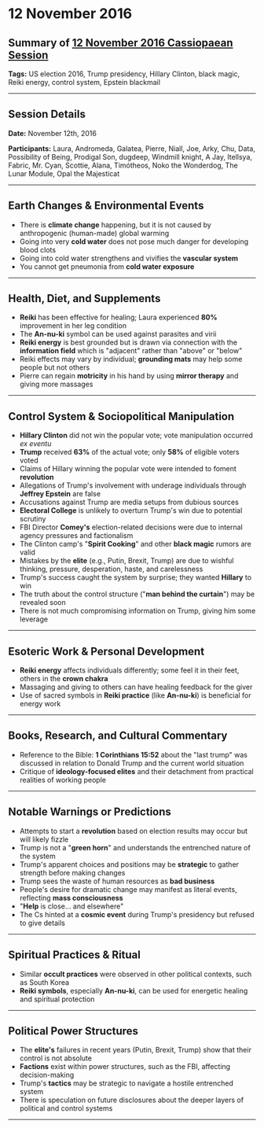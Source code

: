# 12 November 2016

## Summary of [12 November 2016 Cassiopaean Session](https://cassiopaea.org/forum/threads/session-12-november-2016.43069/#post-685301)

**Tags:** US election 2016, Trump presidency, Hillary Clinton, black magic, Reiki energy, control system, Epstein blackmail

---

## Session Details

**Date:** November 12th, 2016

**Participants:** Laura, Andromeda, Galatea, Pierre, Niall, Joe, Arky, Chu, Data, Possibility of Being, Prodigal Son, dugdeep, Windmill knight, A Jay, Itellsya, Fabric, Mr. Cyan, Scottie, Alana, Timótheos, Noko the Wonderdog, The Lunar Module, Opal the Majesticat

---

## Earth Changes & Environmental Events

- There is **climate change** happening, but it is not caused by anthropogenic (human-made) global warming
- Going into very **cold water** does not pose much danger for developing blood clots
- Going into cold water strengthens and vivifies the **vascular system**
- You cannot get pneumonia from **cold water exposure**

---

## Health, Diet, and Supplements

- **Reiki** has been effective for healing; Laura experienced **80%** improvement in her leg condition
- The **An-nu-ki** symbol can be used against parasites and virii
- **Reiki energy** is best grounded but is drawn via connection with the **information field** which is "adjacent" rather than "above" or "below"
- Reiki effects may vary by individual; **grounding mats** may help some people but not others
- Pierre can regain **motricity** in his hand by using **mirror therapy** and giving more massages

---

## Control System & Sociopolitical Manipulation

- **Hillary Clinton** did not win the popular vote; vote manipulation occurred *ex eventu*
- **Trump** received **63%** of the actual vote; only **58%** of eligible voters voted
- Claims of Hillary winning the popular vote were intended to foment **revolution**
- Allegations of Trump's involvement with underage individuals through **Jeffrey Epstein** are false
- Accusations against Trump are media setups from dubious sources
- **Electoral College** is unlikely to overturn Trump's win due to potential scrutiny
- FBI Director **Comey's** election-related decisions were due to internal agency pressures and factionalism
- The Clinton camp's "**Spirit Cooking**" and other **black magic** rumors are valid
- Mistakes by the **elite** (e.g., Putin, Brexit, Trump) are due to wishful thinking, pressure, desperation, haste, and carelessness
- Trump's success caught the system by surprise; they wanted **Hillary** to win
- The truth about the control structure ("**man behind the curtain**") may be revealed soon
- There is not much compromising information on Trump, giving him some leverage

---

## Esoteric Work & Personal Development

- **Reiki energy** affects individuals differently; some feel it in their feet, others in the **crown chakra**
- Massaging and giving to others can have healing feedback for the giver
- Use of sacred symbols in **Reiki practice** (like **An-nu-ki**) is beneficial for energy work

---

## Books, Research, and Cultural Commentary

- Reference to the Bible: **1 Corinthians 15:52** about the "last trump" was discussed in relation to Donald Trump and the current world situation
- Critique of **ideology-focused elites** and their detachment from practical realities of working people

---

## Notable Warnings or Predictions

- Attempts to start a **revolution** based on election results may occur but will likely fizzle
- Trump is not a "**green horn**" and understands the entrenched nature of the system
- Trump's apparent choices and positions may be **strategic** to gather strength before making changes
- Trump sees the waste of human resources as **bad business**
- People's desire for dramatic change may manifest as literal events, reflecting **mass consciousness**
- "**Help** is close… and elsewhere"
- The Cs hinted at a **cosmic event** during Trump's presidency but refused to give details

---

## Spiritual Practices & Ritual

- Similar **occult practices** were observed in other political contexts, such as South Korea
- **Reiki symbols**, especially **An-nu-ki**, can be used for energetic healing and spiritual protection

---

## Political Power Structures

- The **elite's** failures in recent years (Putin, Brexit, Trump) show that their control is not absolute
- **Factions** exist within power structures, such as the FBI, affecting decision-making
- Trump's **tactics** may be strategic to navigate a hostile entrenched system
- There is speculation on future disclosures about the deeper layers of political and control systems

---

